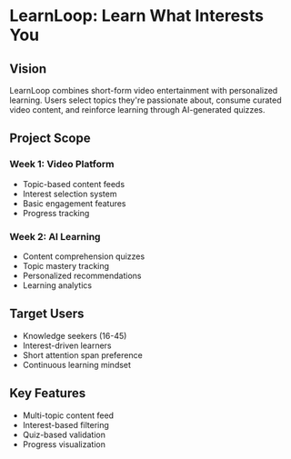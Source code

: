 # LearnLoop: Learn What Interests You

## Vision

LearnLoop combines short-form video entertainment with personalized learning. Users select topics they're passionate about, consume curated video content, and reinforce learning through AI-generated quizzes.

## Project Scope

### Week 1: Video Platform

- Topic-based content feeds
- Interest selection system
- Basic engagement features
- Progress tracking

### Week 2: AI Learning

- Content comprehension quizzes
- Topic mastery tracking
- Personalized recommendations
- Learning analytics

## Target Users

- Knowledge seekers (16-45)
- Interest-driven learners
- Short attention span preference
- Continuous learning mindset

## Key Features

- Multi-topic content feed
- Interest-based filtering
- Quiz-based validation
- Progress visualization
